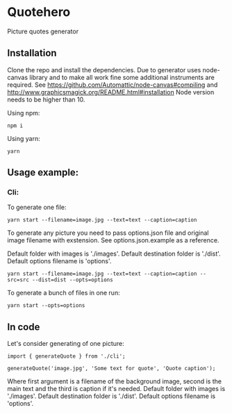 # Quotehero

Picture quotes generator

## Installation
Clone the repo and install the dependencies. Due to generator uses node-canvas library and to make all work fine some additional instruments are required. See https://github.com/Automattic/node-canvas#compiling and http://www.graphicsmagick.org/README.html#installation
Node version needs to be higher than 10. 

Using npm:

```
npm i
```

Using yarn:

```
yarn
```

## Usage example:

### Cli:

To generate one file:

```
yarn start --filename=image.jpg --text=text --caption=caption
```
To generate any picture you need to pass options.json file and original image filename with exstension. See options.json.example as a reference.

Default folder with images is './images'. Default destination folder is './dist'. Default options filename is 'options'.
```
yarn start --filename=image.jpg --text=text --caption=caption --src=src --dist=dist --opts=options
```

To generate a bunch of files in one run:

```
yarn start --opts=options
```

## In code

Let's consider generating of one picture:

```
import { generateQuote } from './cli';

generateQuote('image.jpg', 'Some text for quote', 'Quote caption');
```
Where first argument is a filename of the background image, second is the main text and the third is caption if it's needed.
Default folder with images is './images'. Default destination folder is './dist'. Default options filename is 'options'.

